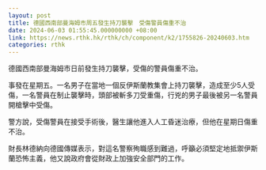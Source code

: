 ```yaml
---
layout: post
title: 德國西南部曼海姆市周五發生持刀襲擊　受傷警員傷重不治
date: 2024-06-03 01:55:45.000000000 +08:00
link: https://news.rthk.hk/rthk/ch/component/k2/1755826-20240603.htm
categories: rthk
---
```


德國西南部曼海姆市日前發生持刀襲擊，受傷的警員傷重不治。

事發在星期五。一名男子在當地一個反伊斯蘭教集會上持刀襲擊，造成至少5人受傷，一名警員在制止襲擊時，頭部被斬多刀受重傷，行兇的男子最後被另一名警員開槍擊中受傷。

警方說，受傷警員在接受手術後，醫生讓他進入人工昏迷治療，但他在星期日傷重不治。

財長林德納向德國傳媒表示，對這名警察殉職感到難過，呼籲必須堅定地抵禦伊斯蘭恐怖主義，他又說政府會從財政上加強安全部門的工作。
